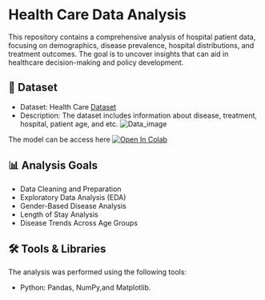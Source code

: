 # **Health Care Data Analysis**
This repository contains a comprehensive analysis of hospital patient data, focusing on demographics, disease prevalence, hospital distributions, and treatment outcomes. The goal is to uncover insights that can aid in healthcare decision-making and policy development.

## **📂 Dataset**
- Dataset: Health Care [Dataset](https://drive.google.com/file/d/1jEdO0WRBqIMX0cs_KZtV3hVMWo_9o8gX/view)
- Description: The dataset includes information about disease, treatment, hospital, patient age, and etc.
![Data_image](https://github.com/user-attachments/assets/7844e219-e529-4fd3-83c4-39b17e1de03f)

The model can be access here <a target="_blank" href="https://colab.research.google.com/drive/1RQkJyho-SWu7c2dzXxdgGApx-t9eFdsV?usp=sharing">
  <img src="https://colab.research.google.com/assets/colab-badge.svg" alt="Open In Colab"/>
</a>

## **📊 Analysis Goals**
- Data Cleaning and Preparation
- Exploratory Data Analysis (EDA)
- Gender-Based Disease Analysis
- Length of Stay Analysis
- Disease Trends Across Age Groups

## **🛠️ Tools & Libraries**
The analysis was performed using the following tools:
- Python: Pandas, NumPy,and Matplotlib.
